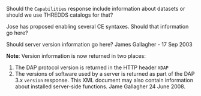 Should the `Capabilities` response include information about datasets or
should we use THREDDS catalogs for that?

Jose has proposed enabling several CE syntaxes. Should that information
go here?

Should server version information go here? James Gallagher - 17 Sep 2003

**Note**: Version information is now returned in two places:

1.  The DAP protocol version is returned in the HTTP header `XDAP`
2.  The versions of software used by a server is returned as part of the
    DAP 3.x `version` response. This XML document may also contain
    information about installed server-side functions. Jame Gallagher 24
    June 2008.